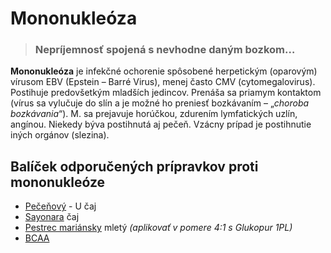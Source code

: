 Mononukleóza
============


> ### Nepríjemnosť spojená s nevhodne daným bozkom…
> 
> 

**Mononukleóza** je infekčné ochorenie spôsobené herpetickým (oparovým) vírusom
EBV (Epstein – Barré Virus), menej často CMV (cytomegalovirus). Postihuje
predovšetkým mladších jedincov. Prenáša sa priamym kontaktom (vírus sa vylučuje
do slín a je možné ho preniesť bozkávaním – „*choroba bozkávania*“).   M. sa
prejavuje horúčkou, zdurením lymfatických uzlín, angínou. Niekedy býva
postihnutá aj pečeň. Vzácny prípad je postihnutie iných orgánov (slezina).

Balíček odporučených prípravkov proti mononukleóze
--------------------------------------------------

* [Pečeňový](/sip/caje/pecenovy-u-caj) - U čaj
* [Sayonara](/sip/caje/sayonara) čaj
* [Pestrec mariánsky](/sip/caje/pestrec) mletý *(aplikovať v pomere 4:1 s Glukopur 1PL)*
* [BCAA](/sip/produkty-CVI/bcaa-l-carnitin)
